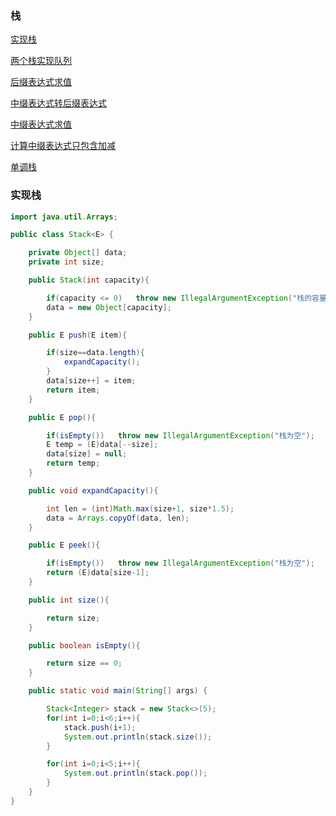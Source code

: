 ### 栈

[实现栈](#实现栈)

[两个栈实现队列](https://github.com/GrowTowardsSunlight/For-the-interview/blob/master/algorithm/data%20strcut/两个栈实现队列.md)

[后缀表达式求值](https://github.com/GrowTowardsSunlight/For-the-interview/blob/master/algorithm/逆波兰表达式求值.md)

[中缀表达式转后缀表达式](https://github.com/GrowTowardsSunlight/For-the-interview/blob/master/algorithm/中缀表达式转后缀表达式.md)

[中缀表达式求值](https://github.com/GrowTowardsSunlight/For-the-interview/blob/master/algorithm/中缀表达式求值.md)

[计算中缀表达式只包含加减](https://github.com/GrowTowardsSunlight/For-the-interview/blob/master/bank/算法.md#计算中缀表达式只包含加减)

[单调栈](https://github.com/GrowTowardsSunlight/For-the-interview/blob/master/algorithm/单调栈.md)

### 实现栈
    
```java
import java.util.Arrays;

public class Stack<E> {

    private Object[] data;
    private int size;

    public Stack(int capacity){

        if(capacity <= 0)   throw new IllegalArgumentException("栈的容量必须大于0");
        data = new Object[capacity];
    }

    public E push(E item){

        if(size==data.length){
            expandCapacity();
        }
        data[size++] = item;
        return item;
    }

    public E pop(){

        if(isEmpty())   throw new IllegalArgumentException("栈为空");
        E temp = (E)data[--size];
        data[size] = null;
        return temp;
    }

    public void expandCapacity(){

        int len = (int)Math.max(size+1, size*1.5);
        data = Arrays.copyOf(data, len);
    }

    public E peek(){

        if(isEmpty())   throw new IllegalArgumentException("栈为空");
        return (E)data[size-1];
    }

    public int size(){

        return size;
    }

    public boolean isEmpty(){

        return size == 0;
    }

    public static void main(String[] args) {

        Stack<Integer> stack = new Stack<>(5);
        for(int i=0;i<6;i++){
            stack.push(i+1);
            System.out.println(stack.size());
        }

        for(int i=0;i<5;i++){
            System.out.println(stack.pop());
        }
    }
}    
```

